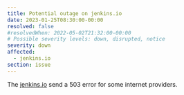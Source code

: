 ```yaml
---
title: Potential outage on jenkins.io
date: 2023-01-25T08:30:00-00:00
resolved: false
#resolvedWhen: 2022-05-02T21:32:00-00:00
# Possible severity levels: down, disrupted, notice
severity: down
affected:
  - jenkins.io
section: issue
---
```


The [jenkins.io](https://www.jenkins.io/doc/developer/security/scan/) send a 503 error for some internet providers.
